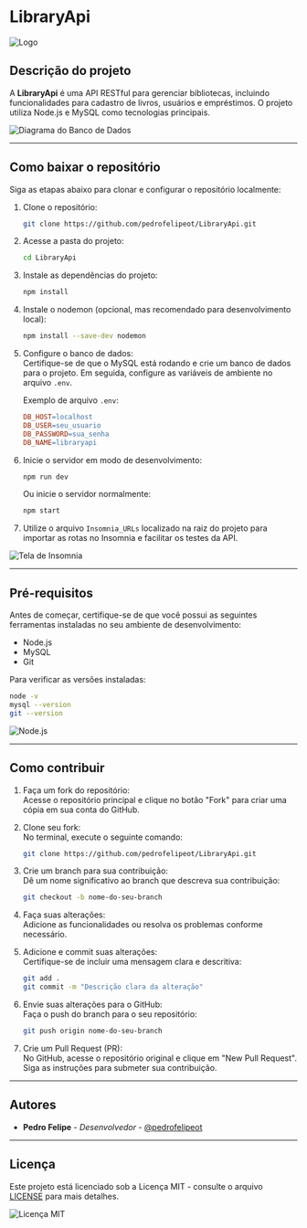 # LibraryApi

![Logo](./images/logo.png) <!-- Exemplo de logo do projeto -->

## Descrição do projeto

A **LibraryApi** é uma API RESTful para gerenciar bibliotecas, incluindo funcionalidades para cadastro de livros, usuários e empréstimos. O projeto utiliza Node.js e MySQL como tecnologias principais.

![Diagrama do Banco de Dados](./images/diagrama-db.png) <!-- Exemplo de diagrama do banco de dados -->

---

## Como baixar o repositório

Siga as etapas abaixo para clonar e configurar o repositório localmente:

1. Clone o repositório:
   ```bash
   git clone https://github.com/pedrofelipeot/LibraryApi.git
   ```

2. Acesse a pasta do projeto:
   ```bash
   cd LibraryApi
   ```

3. Instale as dependências do projeto:
   ```bash
   npm install
   ```

4. Instale o nodemon (opcional, mas recomendado para desenvolvimento local):
   ```bash
   npm install --save-dev nodemon
   ```

5. Configure o banco de dados:  
   Certifique-se de que o MySQL está rodando e crie um banco de dados para o projeto. Em seguida, configure as variáveis de ambiente no arquivo `.env`.

   Exemplo de arquivo `.env`:
   ```makefile
   DB_HOST=localhost
   DB_USER=seu_usuario
   DB_PASSWORD=sua_senha
   DB_NAME=libraryapi
   ```

6. Inicie o servidor em modo de desenvolvimento:
   ```bash
   npm run dev
   ```

   Ou inicie o servidor normalmente:
   ```bash
   npm start
   ```

7. Utilize o arquivo `Insomnia_URLs` localizado na raiz do projeto para importar as rotas no Insomnia e facilitar os testes da API.

![Tela de Insomnia](./images/insomnia.png) <!-- Exemplo de captura de tela do Insomnia -->

---

## Pré-requisitos

Antes de começar, certifique-se de que você possui as seguintes ferramentas instaladas no seu ambiente de desenvolvimento:

- Node.js
- MySQL
- Git

Para verificar as versões instaladas:

```bash
node -v
mysql --version
git --version
```

![Node.js](./images/nodejs-logo.png) <!-- Exemplo de logo do Node.js -->

---

## Como contribuir

1. Faça um fork do repositório:  
   Acesse o repositório principal e clique no botão "Fork" para criar uma cópia em sua conta do GitHub.

2. Clone seu fork:  
   No terminal, execute o seguinte comando:
   ```bash
   git clone https://github.com/pedrofelipeot/LibraryApi.git
   ```

3. Crie um branch para sua contribuição:  
   Dê um nome significativo ao branch que descreva sua contribuição:
   ```bash
   git checkout -b nome-do-seu-branch
   ```

4. Faça suas alterações:  
   Adicione as funcionalidades ou resolva os problemas conforme necessário.

5. Adicione e commit suas alterações:  
   Certifique-se de incluir uma mensagem clara e descritiva:
   ```bash
   git add .
   git commit -m "Descrição clara da alteração"
   ```

6. Envie suas alterações para o GitHub:  
   Faça o push do branch para o seu repositório:
   ```bash
   git push origin nome-do-seu-branch
   ```

7. Crie um Pull Request (PR):  
   No GitHub, acesse o repositório original e clique em "New Pull Request". Siga as instruções para submeter sua contribuição.

---

## Autores

- **Pedro Felipe** - *Desenvolvedor* - [@pedrofelipeot](https://github.com/pedrofelipeot)

---

## Licença

Este projeto está licenciado sob a Licença MIT - consulte o arquivo [LICENSE](./LICENSE) para mais detalhes.

![Licença MIT](./images/mit-logo.png) <!-- Exemplo de logo de licença -->

